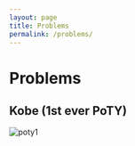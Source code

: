 ```yaml
---
layout: page
title: Problems
permalink: /problems/
---
```


# Problems

## Kobe (1st ever PoTY)
![poty1](https://media.discordapp.net/attachments/698265856618135562/698928504921915553/481250375786037258.png?width=2210&height=649)

